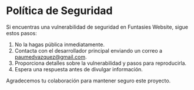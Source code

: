 # Política de Seguridad

Si encuentras una vulnerabilidad de seguridad en Funtasies Website, sigue estos pasos:

1. No la hagas pública inmediatamente.
2. Contacta con el desarrollador principal enviando un correo a [paumedvazquez@gmail.com](mailto:paumedvazquez@gmail.com).
3. Proporciona detalles sobre la vulnerabilidad y pasos para reproducirla.
4. Espera una respuesta antes de divulgar información.

Agradecemos tu colaboración para mantener seguro este proyecto.
